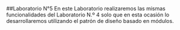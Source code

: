 ##Laboratorio N°5
En este Laboratorio realizaremos las mismas funcionalidades del Laboratorio N.º 4 solo que en esta ocasión lo desarrollaremos utilizando el patrón de diseño basado en módulos.
